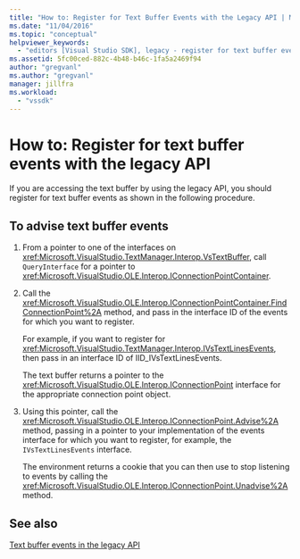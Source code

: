 ```yaml
---
title: "How to: Register for Text Buffer Events with the Legacy API | Microsoft Docs"
ms.date: "11/04/2016"
ms.topic: "conceptual"
helpviewer_keywords: 
  - "editors [Visual Studio SDK], legacy - register for text buffer events"
ms.assetid: 5fc00ced-882c-4b48-b46c-1fa5a2469f94
author: "gregvanl"
ms.author: "gregvanl"
manager: jillfra
ms.workload: 
  - "vssdk"
---
```

# How to: Register for text buffer events with the legacy API
If you are accessing the text buffer by using the legacy API, you should register for text buffer events as shown in the following procedure.  
  
## To advise text buffer events  
  
1.  From a pointer to one of the interfaces on <xref:Microsoft.VisualStudio.TextManager.Interop.VsTextBuffer>, call `QueryInterface` for a pointer to <xref:Microsoft.VisualStudio.OLE.Interop.IConnectionPointContainer>.  
  
2.  Call the <xref:Microsoft.VisualStudio.OLE.Interop.IConnectionPointContainer.FindConnectionPoint%2A> method, and pass in the interface ID of the events for which you want to register.  
  
     For example, if you want to register for <xref:Microsoft.VisualStudio.TextManager.Interop.IVsTextLinesEvents>, then pass in an interface ID of IID_IVsTextLinesEvents.  
  
     The text buffer returns a pointer to the <xref:Microsoft.VisualStudio.OLE.Interop.IConnectionPoint> interface for the appropriate connection point object.  
  
3.  Using this pointer, call the <xref:Microsoft.VisualStudio.OLE.Interop.IConnectionPoint.Advise%2A> method, passing in a pointer to your implementation of the events interface for which you want to register, for example, the `IVsTextLinesEvents` interface.  
  
     The environment returns a cookie that you can then use to stop listening to events by calling the <xref:Microsoft.VisualStudio.OLE.Interop.IConnectionPoint.Unadvise%2A> method.  
  
## See also  
 [Text buffer events in the legacy API](../extensibility/text-buffer-events-in-the-legacy-api.md)